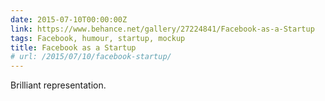 ```yaml
---
date: 2015-07-10T00:00:00Z
link: https://www.behance.net/gallery/27224841/Facebook-as-a-Startup
tags: Facebook, humour, startup, mockup
title: Facebook as a Startup
# url: /2015/07/10/facebook-startup/
---
```


Brilliant representation.

